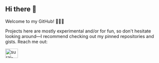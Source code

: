 ## Hi there 👋

<!--
**msuraj11/msuraj11** is a ✨ _special_ ✨ repository because its `README.md` (this file) appears on your GitHub profile.

Here are some ideas to get you started:

- 🔭 I’m currently working on ...
- 🌱 I’m currently learning ...
- 👯 I’m looking to collaborate on ...
- 🤔 I’m looking for help with ...
- 💬 Ask me about ...
- 📫 How to reach me: ...
- 😄 Pronouns: ...
- ⚡ Fun fact: ...
-->

Welcome to my GitHub! 👨🏻‍💻

Projects here are mostly experimental and/or for fun, so don't hesitate looking around—I recommend checking out my pinned repositories and gists.
Reach me out:
<p align="left">
<a href="https://www.linkedin.com/in/suraj-pawar-mamidi-3aa074125/" target="blank"><img align="center" src="https://raw.githubusercontent.com/rahuldkjain/github-profile-readme-generator/master/src/images/icons/Social/linked-in-alt.svg" alt="suraj-pawar-mamidi-3aa074125" height="30" width="40" /></a>
</p>
